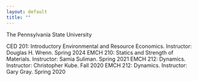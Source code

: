 ```yaml
---
layout: default
title: ""
---
```

The Pennsylvania State University

CED 201: Introductory Environmental and Resource Economics. Instructor: Douglas H. Wrenn. Spring 2024
EMCH 210: Statics and Strength of Materials. Instructor: Samia Suliman. Spring 2021
EMCH 212: Dynamics. Instructor: Christopher Kube. Fall 2020
EMCH 212: Dynamics. Instructor: Gary Gray. Spring 2020
